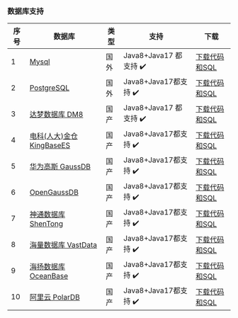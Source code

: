### 数据库支持

序号| 数据库                                                               | 类型                 | 支持                  |  下载
-------- |-------------------------------------------------------------------|--------------------| -----  | ----
1| [Mysql](https://www.mysql.com)                                    | 国外                 | Java8+Java17 都支持 ✔️ | [下载代码和SQL](https://gitee.com/lab1024/smart-admin/tree/master/%E6%95%B0%E6%8D%AE%E5%BA%93SQL%E8%84%9A%E6%9C%AC/mysql) 
2| [PostgreSQL](https://www.postgresql.org/)                         | 国外                 | Java8+Java17都支持 ✔️  |  [下载代码和SQL](https://smartadmin.vip/views/other/china-db/)
3| [达梦数据库 DM8](https://www.dameng.com/DM8.html)                      | 国产                 | Java8+Java17 都支持 ✔️ | [下载代码和SQL](https://smartadmin.vip/views/other/china-db/) 
4| [电科(人大)金仓 KingBaseES](https://www.kingbase.com.cn)                | 国产    | Java8+Java17都支持 ✔️ | [下载代码和SQL](https://smartadmin.vip/views/other/china-db/)
5| [华为高斯 GaussDB](https://www.huaweicloud.com/product/gaussdb.html) | 国产 | Java8+Java17都支持 ✔️ | [下载代码和SQL](https://smartadmin.vip/views/other/china-db/)
6| [OpenGaussDB](https://opengauss.org/zh/)                      | 国产    | Java8+Java17都支持 ✔️ | [下载代码和SQL](https://smartadmin.vip/views/other/china-db/)
7| [神通数据库 ShenTong](http://www.shentongdata.com.cn/)             | 国产    | Java8+Java17都支持 ✔️ | [下载代码和SQL](https://smartadmin.vip/views/other/china-db/)
8| [海量数据库 VastData](https://www.vastdata.com.cn)               | 国产      | Java8+Java17都支持 ✔️ | [下载代码和SQL](https://smartadmin.vip/views/other/china-db/)
9| [海扬数据库 OceanBase](https://www.oceanbase.com/)                | 国产     | Java8+Java17都支持 ✔️ | [下载代码和SQL](https://smartadmin.vip/views/other/china-db/)
10| [阿里云 PolarDB](https://www.polardbx.com/)                     | 国产     | Java8+Java17都支持 ✔️ | [下载代码和SQL](https://smartadmin.vip/views/other/china-db/)

